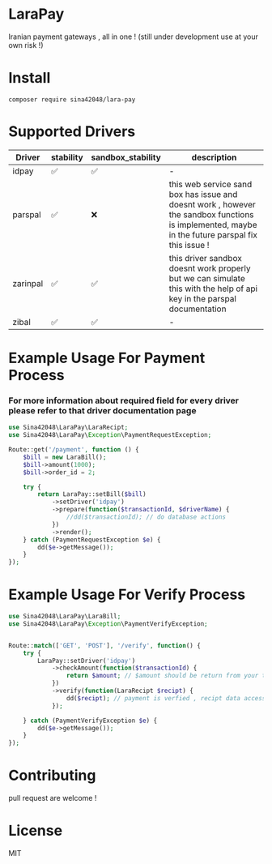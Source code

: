 # LaraPay
Iranian payment gateways , all in one ! (still under development use at your own risk !)

# Install
    composer require sina42048/lara-pay

# Supported Drivers
Driver | stability | sandbox_stability | description|
|------------|------------|------------|------------|
|idpay|✅|✅|-
|parspal|✅|❌|this web service sand box has issue and doesnt work , however the sandbox functions is implemented, maybe in the future parspal fix this issue !
|zarinpal|✅|✅|this driver sandbox doesnt work properly but we can simulate this with the help of api key in the parspal documentation
|zibal|✅|✅|-

# Example Usage For Payment Process
### For more information about required field for every driver please refer to that driver documentation page
```php
use Sina42048\LaraPay\LaraRecipt;
use Sina42048\LaraPay\Exception\PaymentRequestException;

Route::get('/payment', function () {
    $bill = new LaraBill();
    $bill->amount(1000);
    $bill->order_id = 2;

    try {
        return LaraPay::setBill($bill)
            ->setDriver('idpay')
            ->prepare(function($transactionId, $driverName) {
                //dd($transactionId); // do database actions
            })
            ->render();
    } catch (PaymentRequestException $e) {
        dd($e->getMessage());
    }
});
```

# Example Usage For Verify Process
```php
use Sina42048\LaraPay\LaraBill;
use Sina42048\LaraPay\Exception\PaymentVerifyException;


Route::match(['GET', 'POST'], '/verify', function() {
    try {
        LaraPay::setDriver('idpay')
            ->checkAmount(function($transactionId) {
                return $amount; // $amount should be return from your table in database based on transaction id
            })
            ->verify(function(LaraRecipt $recipt) {
                dd($recipt); // payment is verfied , recipt data accessable
            });

    } catch (PaymentVerifyException $e) {
        dd($e->getMessage());
    }
});
```
# Contributing
pull request are welcome !

# License
MIT